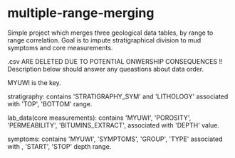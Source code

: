 # multiple-range-merging
Simple project which merges three geological data tables, by range to range correlation. Goal is to impute stratigraphical division 
to mud symptoms and core measurements. 

.csv ARE DELETED DUE TO POTENTIAL ONWERSHIP CONSEQUENCES !! Description below should answer any queastions about data order.

MYUWI is the key. 

stratigraphy:
contains 'STRATIGRAPHY_SYM' and 'LITHOLOGY' associated with 'TOP', 'BOTTOM' range.

lab_data(core measurements):
contains 'MYUWI', 'POROSITY', 'PERMEABILITY', 'BITUMINS_EXTRACT', associated with 'DEPTH' value.

symptoms:
contains 'MYUWI', 'SYMPTOMS', 'GROUP', 'TYPE' associated with , 'START', 'STOP' depth range.



